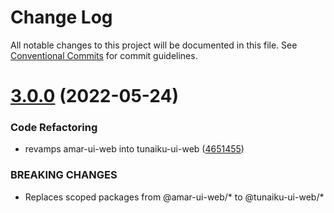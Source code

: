# Change Log

All notable changes to this project will be documented in this file.
See [Conventional Commits](https://conventionalcommits.org) for commit guidelines.

# [3.0.0](https://github.com/tunaiku/tunaiku-ui-web/compare/v2.0.0...v3.0.0) (2022-05-24)


### Code Refactoring

* revamps amar-ui-web into tunaiku-ui-web ([4651455](https://github.com/tunaiku/tunaiku-ui-web/commit/465145548dac9d469ae6a13921ee6703f6abdaa2))


### BREAKING CHANGES

* Replaces scoped packages from @amar-ui-web/* to @tunaiku-ui-web/*
